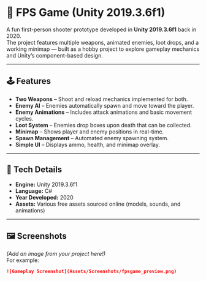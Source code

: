 # 🎯 FPS Game (Unity 2019.3.6f1)

A fun first-person shooter prototype developed in **Unity 2019.3.6f1** back in 2020.  
The project features multiple weapons, animated enemies, loot drops, and a working minimap — built as a hobby project to explore gameplay mechanics and Unity’s component-based design.

---

## 🕹️ Features

- **Two Weapons** – Shoot and reload mechanics implemented for both.
- **Enemy AI** – Enemies automatically spawn and move toward the player.
- **Enemy Animations** – Includes attack animations and basic movement cycles.
- **Loot System** – Enemies drop boxes upon death that can be collected.
- **Minimap** – Shows player and enemy positions in real-time.
- **Spawn Management** – Automated enemy spawning system.
- **Simple UI** – Displays ammo, health, and minimap overlay.

---

## 🧠 Tech Details

- **Engine:** Unity 2019.3.6f1  
- **Language:** C#  
- **Year Developed:** 2020  
- **Assets:** Various free assets sourced online (models, sounds, and animations)

---

## 🖼️ Screenshots

*(Add an image from your project here!)*  
For example:
```markdown
![Gameplay Screenshot](Assets/Screenshots/fpsgame_preview.png)
